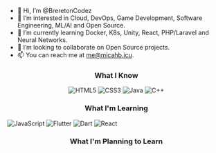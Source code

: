 - 👋 Hi, I’m @BreretonCodez
- 👀 I’m interested in Cloud, DevOps, Game Development, Software Engineering, ML/AI and Open Source.
- 🌱 I’m currently learning Docker, K8s, Unity, React, PHP/Laravel and Neural Networks.
- 💞️ I’m looking to collaborate on Open Source projects.
- 📫 You can reach me at me@micahb.icu.

<!---
BreretonCodez/BreretonCodez is a ✨ special ✨ repository because its `README.md` (this file) appears on your GitHub profile.
You can click the Preview link to take a look at your changes.
--->

<h3 align="center">What I Know</h3>
<p align="center">
  <img src="https://img.shields.io/badge/html5-E34F26.svg?&style=for-the-badge&logo=html5&logoColor=white" alt="HTML5"/>
  <img src="https://img.shields.io/badge/css3-1572B6.svg?&style=for-the-badge&logo=css3&logoColor=white" alt="CSS3"/>
  <img src="https://img.shields.io/badge/Java-EC2025.svg?&style=for-the-badge&logo=OpenJDK&logoColor=white" alt="Java"/>
  <img src="https://img.shields.io/badge/C++-00599C.svg?&style=for-the-badge&logo=Cplusplus&logoColor=white" alt="C++"/>
</p>

<h3 align="center">What I'm Learning</h3>
<p>
  <img src="https://img.shields.io/badge/JavaScript-F7DF1E.svg?&style=for-the-badge&logo=javascript&logoColor=222" alt="JavaScript"/>
  <img src="https://img.shields.io/badge/Flutter-F7DF1E.svg?&style=for-the-badge&logo=flutter&logoColor=blue" alt="Flutter"/>
  <img src="https://img.shields.io/badge/Dart-F7DF1E.svg?&style=for-the-badge&logo=dart&logoColor=blue" alt="Dart"/>
  <img src="https://img.shields.io/badge/React-F7DF1E.svg?&style=for-the-badge&logo=react&logoColor=brightgreen" alt="React"/>
</p>

<h3 align="center">What I'm Planning to Learn</h3>
<p>
</p>

